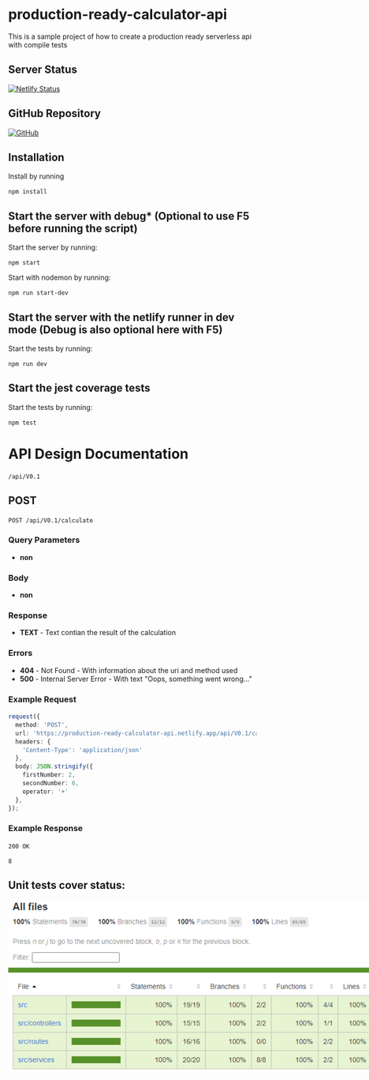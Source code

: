 # production-ready-calculator-api
This is a sample project of how to create a production ready serverless api with compile tests

## Server Status
[![`Netlify` Status](https://api.netlify.com/api/v1/badges/9d03ef8a-c8a3-4cfd-b2e4-225d3cf4d5f0/deploy-status)](https://app.netlify.com/sites/production-ready-calculator/deploys)

## GitHub Repository
[![`GitHub`](https://img.shields.io/github/package-json/v/OrenVilderman/production-ready-calculator-api?style=flat)](https://github.com/OrenVilderman/production-ready-calculator-api.git)


## Installation
Install by running 
``` 
npm install
```

## Start the server with debug* (Optional to use F5 before running the script)
Start the server by running:
``` 
npm start
```
Start with nodemon by running:
``` 
npm run start-dev
```

## Start the server with the netlify runner in dev mode (Debug is also optional here with F5)
Start the tests by running:
``` 
npm run dev
```

## Start the jest coverage tests
Start the tests by running:
``` 
npm test
```

# API Design Documentation
`/api/V0.1`
## POST
`POST /api/V0.1/calculate`
### Query Parameters
- **non**
### Body
- **non**
### Response
- **TEXT** - Text contian the result of the calculation
### Errors
- **404** - Not Found - With information about the uri and method used
- **500** - Internal Server Error - With text "Oops, something went wrong..."
### Example Request
```typescript
request({
  method: 'POST',
  url: 'https://production-ready-calculator-api.netlify.app/api/V0.1/calculate',
  headers: {
    'Content-Type': 'application/json'
  },
  body: JSON.stringify({
    firstNumber: 2,
    secondNumber: 6,
    operator: '+'
  },
});
```
### Example Response
`200 OK`
```text
8
```

## Unit tests cover status:
<img alt="Image_Of_Unit_Tests_Cover_Report" src="images\Unit_Tests_Cover.png" style="min-width:800px; width:1200px;"/>
